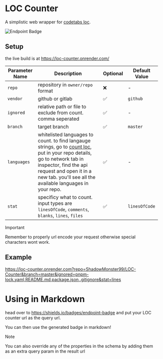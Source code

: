 # LOC Counter
A simplistic web wrapper for [codetabs loc](https://github.com/jolav/codetabs/tree/master/loc).

![Endpoint Badge](https://img.shields.io/endpoint?url=https%3A%2F%2Floc-counter.onrender.com%3Frepo%3DShadowMonster99%2FLOC-Counter%26branch%3Dmaster%26ignored%3Dpnpm-lock.yaml%2CREADME.md%2Cpackage.json%2C.gitignore%26stat%3Dlines)


## Setup
the live build is at https://loc-counter.onrender.com/



| Parameter Name | Description                     | Optional | Default Value |
| -------------- | ------------------------------- | -------- | ------------- |
| `repo`       | repository in `owner/repo` format | ❌       | -             |
| `vendor`       | github or gitlab          | ✅      | `github`    |
| `ignored`       | relative path or file to exclude from count. comma seperated           | ✅       | -             |
| `branch`       | target branch          | ✅      | `master`    |
| `languages`       | whitelisted languages to count. to find langauge strings, go to [count loc](https://codetabs.com/count-loc/count-loc-online.html), put in your repo details, go to network tab in inspector, find the api request and open it in a new tab. you'll see all the available languages in your repo.           | ✅       | -             |
| `stat`       | specificy what to count. input types are `linesOfCode`, `comments`, `blanks`, `lines`, `files`           | ✅       | `linesOfCode`             |

> [!IMPORTANT]  
> Remember to properly url encode your request otherwise special characters wont work.

## Example 
https://loc-counter.onrender.com?repo=ShadowMonster99/LOC-Counter&branch=master&ignored=pnpm-lock.yaml,README.md,package.json,.gitignore&stat=lines


# Using in Markdown

head over to https://shields.io/badges/endpoint-badge and put your LOC counter url as the query url.

You can then use the generated badge in markdown!

> [!NOTE]  
> You can also override any of the properties in the schema by adding them as an extra query param in the result url
